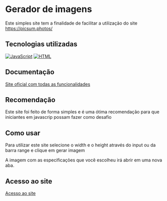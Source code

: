 
# Gerador de imagens

Este simples site tem a finalidade de facilitar a utilização do site https://picsum.photos/




## Tecnologias utilizadas

[![JavaScript](https://img.shields.io/badge/JavaScript-F7DF1E?style=for-the-badge&logo=javascript&logoColor=black)](https://www.javascript.com/)
[![HTML](https://img.shields.io/badge/HTML5-E34F26?style=for-the-badge&logo=html5&logoColor=white)](https://html5.org/)
## Documentação

[Site oficial com todas as funcionalidades](https://picsum.photos/)


## Recomendação

Este site foi feito de forma simples e é uma ótima recomendação para que iniciantes em javascrip possam fazer como desafio
## Como usar

Para utilizar este site selecione o width e o height através do input ou da barra range e clique em gerar imagem

A imagem com as especificações que você escolheu irá abrir em uma nova aba.
## Acesso ao site

[Acesso ao site](https://fernando-fix.github.io/gerar-imagens/)